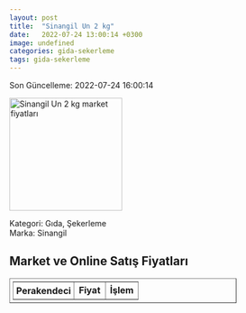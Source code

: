 ```yaml
---
layout: post
title:  "Sinangil Un 2 kg"
date:   2022-07-24 13:00:14 +0300
image: undefined
categories: gida-sekerleme
tags: gida-sekerleme
---
```


Son Güncelleme: 2022-07-24 16:00:14

<img src="undefined" width="200" alt="Sinangil Un 2 kg market fiyatları" />

Kategori: Gıda, Şekerleme
<br />
Marka: Sinangil

<h2>Market ve Online Satış Fiyatları</h2>

<table border="1" style="padding: 5px;width:80%;">
  <tr>
    <td style="padding: 5px;"><strong>Perakendeci</strong></td>
    <td><strong>Fiyat</strong></td>
    <td><strong>İşlem</strong></td>
  </tr>
  
</table>
